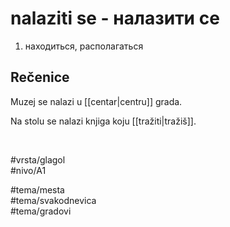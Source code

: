 # nalaziti se - налазити се

1. находиться, располагаться

## Rečenice

Muzej se nalazi u [[centar|centru]] grada.

Na stolu se nalazi knjiga koju [[tražiti|tražiš]].

<br>

#vrsta/glagol  
#nivo/A1  

#tema/mesta  
#tema/svakodnevica  
#tema/gradovi  
